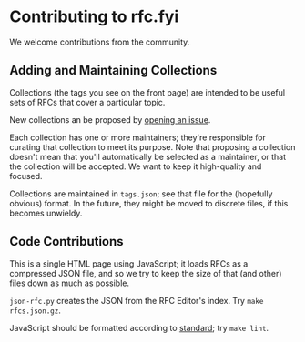 # Contributing to rfc.fyi

We welcome contributions from the community.


## Adding and Maintaining Collections

Collections (the tags you see on the front page) are intended to be useful sets
of RFCs that cover a particular topic.

New collections an be proposed by [opening an
issue](https://github.com/mnot/rfc.fyi/issues/new?template=Custom.md).

Each collection has one or more maintainers; they're responsible for curating that collection to
meet its purpose. Note that proposing a collection doesn't mean that you'll automatically be
selected as a maintainer, or that the collection will be accepted. We want to keep it
high-quality and focused.

Collections are maintained in `tags.json`; see that file for the (hopefully obvious) format. In the
future, they might be moved to discrete files, if this becomes unwieldy.



## Code Contributions

This is a single HTML page using JavaScript; it loads RFCs as a compressed JSON file, and so we
try to keep the size of that (and other) files down as much as possible.

`json-rfc.py` creates the JSON from the RFC Editor's index. Try `make rfcs.json.gz`.

JavaScript should be formatted according to
[standard](https://github.com/standard/standard); try `make lint`.

